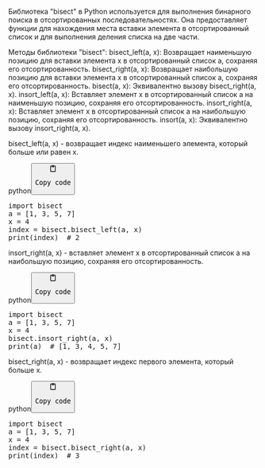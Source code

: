 <p>Библиотека "bisect" в Python используется для выполнения бинарного поиска в отсортированных последовательностях.
Она предоставляет функции для нахождения места вставки элемента в отсортированный список и для выполнения деления списка на две части.</p>
<p>Методы библиотеки "bisect":
bisect_left(a, x): Возвращает наименьшую позицию для вставки элемента x в отсортированный список а, сохраняя его отсортированность.
bisect_right(a, x): Возвращает наибольшую позицию для вставки элемента x в отсортированный список а, сохраняя его отсортированность.
bisect(a, x): Эквивалентно вызову bisect_right(a, x).
insort_left(a, x): Вставляет элемент x в отсортированный список a на наименьшую позицию, сохраняя его отсортированность.
insort_right(a, x): Вставляет элемент x в отсортированный список a на наибольшую позицию, сохраняя его отсортированность.
insort(a, x): Эквивалентно вызову insort_right(a, x).</p>
<p>bisect_left(a, x) - возвращает индекс наименьшего элемента, который больше или равен x.</p>
<div class="code-element"><div class="lang-line"><text>python</text><button class="copy-code-button" onclick="copyCode(this)"><svg style="width: 1.2em;height: 1.2em;" aria-hidden="true" xmlns="http://www.w3.org/2000/svg" fill="none" viewBox="0 0 24 24"><path stroke="currentColor" stroke-linecap="round" stroke-linejoin="round" stroke-width="2" d="M15 4h3a1 1 0 0 1 1 1v15a1 1 0 0 1-1 1H6a1 1 0 0 1-1-1V5a1 1 0 0 1 1-1h3m0 3h6m-5-4v4h4V3h-4Z"/></svg><pre>Copy code</pre></button></div><div class="code"><div class="highlight"><pre><span></span><span class="kn">import</span> <span class="nn">bisect</span>
<span class="n">a</span> <span class="o">=</span> <span class="p">[</span><span class="mi">1</span><span class="p">,</span> <span class="mi">3</span><span class="p">,</span> <span class="mi">5</span><span class="p">,</span> <span class="mi">7</span><span class="p">]</span>
<span class="n">x</span> <span class="o">=</span> <span class="mi">4</span>
<span class="n">index</span> <span class="o">=</span> <span class="n">bisect</span><span class="o">.</span><span class="n">bisect_left</span><span class="p">(</span><span class="n">a</span><span class="p">,</span> <span class="n">x</span><span class="p">)</span>
<span class="nb">print</span><span class="p">(</span><span class="n">index</span><span class="p">)</span>  <span class="c1"># 2</span>
</pre></div></div></div>

<p>insort_right(a, x) - вставляет элемент x в отсортированный список a на наибольшую позицию, сохраняя его отсортированность.</p>
<div class="code-element"><div class="lang-line"><text>python</text><button class="copy-code-button" onclick="copyCode(this)"><svg style="width: 1.2em;height: 1.2em;" aria-hidden="true" xmlns="http://www.w3.org/2000/svg" fill="none" viewBox="0 0 24 24"><path stroke="currentColor" stroke-linecap="round" stroke-linejoin="round" stroke-width="2" d="M15 4h3a1 1 0 0 1 1 1v15a1 1 0 0 1-1 1H6a1 1 0 0 1-1-1V5a1 1 0 0 1 1-1h3m0 3h6m-5-4v4h4V3h-4Z"/></svg><pre>Copy code</pre></button></div><div class="code"><div class="highlight"><pre><span></span><span class="kn">import</span> <span class="nn">bisect</span>
<span class="n">a</span> <span class="o">=</span> <span class="p">[</span><span class="mi">1</span><span class="p">,</span> <span class="mi">3</span><span class="p">,</span> <span class="mi">5</span><span class="p">,</span> <span class="mi">7</span><span class="p">]</span>
<span class="n">x</span> <span class="o">=</span> <span class="mi">4</span>
<span class="n">bisect</span><span class="o">.</span><span class="n">insort_right</span><span class="p">(</span><span class="n">a</span><span class="p">,</span> <span class="n">x</span><span class="p">)</span>
<span class="nb">print</span><span class="p">(</span><span class="n">a</span><span class="p">)</span>  <span class="c1"># [1, 3, 4, 5, 7]</span>
</pre></div></div></div>

<p>bisect_right(a, x) - возвращает индекс первого элемента, который больше x.</p>
<div class="code-element"><div class="lang-line"><text>python</text><button class="copy-code-button" onclick="copyCode(this)"><svg style="width: 1.2em;height: 1.2em;" aria-hidden="true" xmlns="http://www.w3.org/2000/svg" fill="none" viewBox="0 0 24 24"><path stroke="currentColor" stroke-linecap="round" stroke-linejoin="round" stroke-width="2" d="M15 4h3a1 1 0 0 1 1 1v15a1 1 0 0 1-1 1H6a1 1 0 0 1-1-1V5a1 1 0 0 1 1-1h3m0 3h6m-5-4v4h4V3h-4Z"/></svg><pre>Copy code</pre></button></div><div class="code"><div class="highlight"><pre><span></span><span class="kn">import</span> <span class="nn">bisect</span>
<span class="n">a</span> <span class="o">=</span> <span class="p">[</span><span class="mi">1</span><span class="p">,</span> <span class="mi">3</span><span class="p">,</span> <span class="mi">5</span><span class="p">,</span> <span class="mi">7</span><span class="p">]</span>
<span class="n">x</span> <span class="o">=</span> <span class="mi">4</span>
<span class="n">index</span> <span class="o">=</span> <span class="n">bisect</span><span class="o">.</span><span class="n">bisect_right</span><span class="p">(</span><span class="n">a</span><span class="p">,</span> <span class="n">x</span><span class="p">)</span>
<span class="nb">print</span><span class="p">(</span><span class="n">index</span><span class="p">)</span>  <span class="c1"># 3</span>
</pre></div></div></div>
